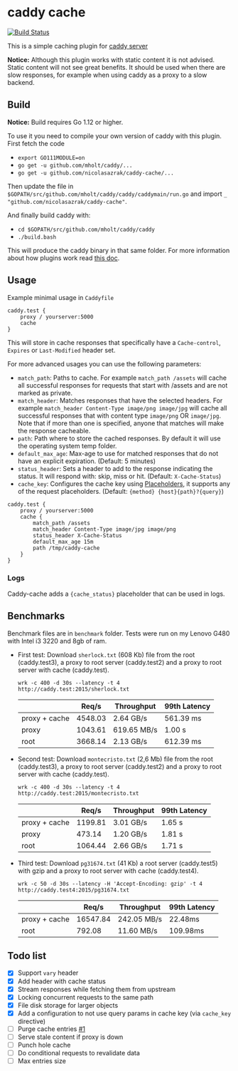 # caddy cache

[![Build Status](https://travis-ci.org/nicolasazrak/caddy-cache.svg?branch=master)](https://travis-ci.org/nicolasazrak/caddy-cache)

This is a simple caching plugin for [caddy server](https://caddyserver.com/)

**Notice:** Although this plugin works with static content it is not advised. Static content will not see great benefits. It should be used when there are slow responses, for example when using caddy as a proxy to a slow backend.

## Build

**Notice:** Build requires Go 1.12 or higher.

To use it you need to compile your own version of caddy with this plugin. First fetch the code

- `export GO111MODULE=on`
- `go get -u github.com/mholt/caddy/...`
- `go get -u github.com/nicolasazrak/caddy-cache/...`

Then update the file in `$GOPATH/src/github.com/mholt/caddy/caddy/caddymain/run.go` and import `_ "github.com/nicolasazrak/caddy-cache"`.

And finally build caddy with:

- `cd $GOPATH/src/github.com/mholt/caddy/caddy`
- `./build.bash`

This will produce the caddy binary in that same folder. For more information about how plugins work read [this doc](https://github.com/mholt/caddy/wiki/Writing-a-Plugin:-Directives). 

## Usage

Example minimal usage in `Caddyfile`

```
caddy.test {
    proxy / yourserver:5000
    cache
}
```

This will store in cache responses that specifically have a `Cache-control`, `Expires` or `Last-Modified` header set.

For more advanced usages you can use the following parameters: 

- `match_path`: Paths to cache. For example `match_path /assets` will cache all successful responses for requests that start with /assets and are not marked as private.
- `match_header`: Matches responses that have the selected headers. For example `match_header Content-Type image/png image/jpg` will cache all successful responses that with content type `image/png` OR `image/jpg`. Note that if more than one is specified, anyone that matches will make the response cacheable. 
- `path`: Path where to store the cached responses. By default it will use the operating system temp folder.
- `default_max_age`: Max-age to use for matched responses that do not have an explicit expiration. (Default: 5 minutes)
- `status_header`: Sets a header to add to the response indicating the status. It will respond with: skip, miss or hit. (Default: `X-Cache-Status`)
- `cache_key`: Configures the cache key using [Placeholders](https://caddyserver.com/docs/placeholders), it supports any of the request placeholders. (Default: `{method} {host}{path}?{query}`)

```
caddy.test {
    proxy / yourserver:5000
    cache {
        match_path /assets
        match_header Content-Type image/jpg image/png
        status_header X-Cache-Status
        default_max_age 15m
        path /tmp/caddy-cache
    }
}
```


### Logs

Caddy-cache adds a `{cache_status}` placeholder that can be used in logs.

## Benchmarks

Benchmark files are in `benchmark` folder. Tests were run on my Lenovo G480 with Intel i3 3220 and 8gb of ram.

- First test: Download `sherlock.txt` (608 Kb) file from the root (caddy.test3), a proxy to root server (caddy.test2) and a proxy to root server with cache (caddy.test).

    `wrk -c 400 -d 30s --latency -t 4 http://caddy.test:2015/sherlock.txt`

    |               | Req/s   | Throughput  | 99th Latency |
    |---------------|---------|-------------|--------------|
    | proxy + cache | 4548.03 |   2.64 GB/s | 561.39 ms    |
    | proxy         | 1043.61 | 619.65 MB/s |   1.00 s     |
    | root          | 3668.14 |   2.13 GB/s | 612.39 ms    |

- Second test: Download `montecristo.txt` (2,6 Mb) file from the root (caddy.test3), a proxy to root server (caddy.test2) and a proxy to root server with cache (caddy.test).

    `wrk -c 400 -d 30s --latency -t 4 http://caddy.test:2015/montecristo.txt`

    |               | Req/s   | Throughput  | 99th Latency |
    |---------------|---------|-------------|--------------|
    | proxy + cache | 1199.81 |   3.01 GB/s | 1.65 s       |
    | proxy         |  473.14 |   1.20 GB/s | 1.81 s       |
    | root          | 1064.44 |   2.66 GB/s | 1.71 s       |

- Third test: Download `pg31674.txt` (41 Kb) a root server (caddy.test5) with gzip and a proxy to root server with cache (caddy.test4).

    `wrk -c 50 -d 30s --latency -H 'Accept-Encoding: gzip' -t 4 http://caddy.test4:2015/pg31674.txt`

    |               | Req/s    | Throughput  | 99th Latency |
    |---------------|----------|-------------|--------------|
    | proxy + cache | 16547.84 | 242.05 MB/s |  22.48ms     |
    | root          | 792.08   |  11.60 MB/s | 109.98ms     |

## Todo list

- [x] Support `vary` header
- [x] Add header with cache status
- [x] Stream responses while fetching them from upstream
- [x] Locking concurrent requests to the same path
- [x] File disk storage for larger objects
- [x] Add a configuration to not use query params in cache key (via `cache_key` directive)
- [ ] Purge cache entries [#1](https://github.com/nicolasazrak/caddy-cache/issues/1)
- [ ] Serve stale content if proxy is down
- [ ] Punch hole cache
- [ ] Do conditional requests to revalidate data
- [ ] Max entries size
